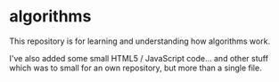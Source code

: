 algorithms
==========

This repository is for learning and understanding how algorithms work.

I've also added some small HTML5 / JavaScript code... and other stuff which
was to small for an own repository, but more than a single file.
